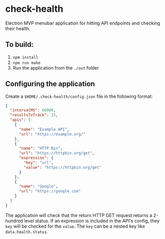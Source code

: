 # check-health

Electron MVP menubar application for hitting API endpoints and checking their health.

## To build:

1. `npm install`
2. `npm run make`
3. Run the application from the `./out` folder

## Configuring the application

Create a `$HOME/.check-health/config.json` file in the following format:

```json
{
  "intervalMS": 60000,
  "resultsToTrack": 15,
  "apis": [
    {
      "name": "Example API",
      "url": "https://example.org/"
    },
    {
      "name": "HTTP Bin",
      "url": "https://httpbin.org/get",
      "expression": {
        "key": "url",
        "value": "https://httpbin.org/get"
      }
    },
    {
      "name": "Google",
      "url": "https://google.com"
    }
  ]
}
```

The application will check that the return HTTP GET request returns a 2-hundred level status. If an expression is included in the API's config, they `key` will be checked for the `value`. The `key` can be a nested key like `data.health.status`.